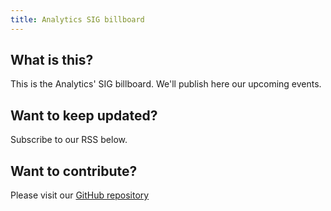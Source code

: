 ```yaml
---
title: Analytics SIG billboard
---
```


## What is this?

This is the Analytics' SIG billboard.
We'll publish here our upcoming events.

## Want to keep updated?

Subscribe to our RSS below.

## Want to contribute?

Please visit our [GitHub repository](https://github.com/PabRod/analytics)
